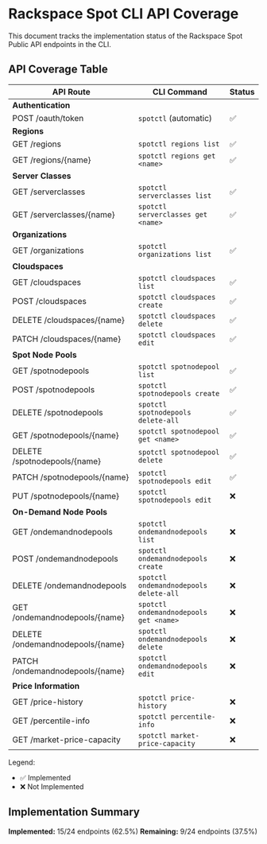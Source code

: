 # Rackspace Spot CLI API Coverage

This document tracks the implementation status of the Rackspace Spot Public API endpoints in the CLI.

## API Coverage Table

| API Route                        | CLI Command                            | Status |
| -------------------------------- | -------------------------------------- | ------ |
| **Authentication**               |
| POST /oauth/token                | `spotctl` (automatic)                  | ✅     |
| **Regions**                      |
| GET /regions                     | `spotctl regions list`                 | ✅     |
| GET /regions/{name}              | `spotctl regions get <name>`           | ✅     |
| **Server Classes**               |
| GET /serverclasses               | `spotctl serverclasses list`           | ✅     |
| GET /serverclasses/{name}        | `spotctl serverclasses get <name>`     | ✅     |
| **Organizations**                |
| GET /organizations               | `spotctl organizations list`           | ✅     |
| **Cloudspaces**                  |
| GET /cloudspaces                 | `spotctl cloudspaces list`             | ✅     |
| POST /cloudspaces                | `spotctl cloudspaces create`           | ✅     |
| DELETE /cloudspaces/{name}       | `spotctl cloudspaces delete`           | ✅     |
| PATCH /cloudspaces/{name}        | `spotctl cloudspaces edit`             | ✅     |
| **Spot Node Pools**              |
| GET /spotnodepools               | `spotctl spotnodepool list`            | ✅     |
| POST /spotnodepools              | `spotctl spotnodepools create`         | ✅     |
| DELETE /spotnodepools            | `spotctl spotnodepools delete-all`     | ✅     |
| GET /spotnodepools/{name}        | `spotctl spotnodepool get <name>`      | ✅     |
| DELETE /spotnodepools/{name}     | `spotctl spotnodepool delete`          | ✅     |
| PATCH /spotnodepools/{name}      | `spotctl spotnodepools edit`           | ✅     |
| PUT /spotnodepools/{name}        | `spotctl spotnodepools edit`           | ❌     |
| **On-Demand Node Pools**         |
| GET /ondemandnodepools           | `spotctl ondemandnodepools list`       | ❌     |
| POST /ondemandnodepools          | `spotctl ondemandnodepools create`     | ❌     |
| DELETE /ondemandnodepools        | `spotctl ondemandnodepools delete-all` | ❌     |
| GET /ondemandnodepools/{name}    | `spotctl ondemandnodepools get <name>` | ❌     |
| DELETE /ondemandnodepools/{name} | `spotctl ondemandnodepools delete`     | ❌     |
| PATCH /ondemandnodepools/{name}  | `spotctl ondemandnodepools edit`       | ❌     |
| **Price Information**            |
| GET /price-history               | `spotctl price-history`                | ❌     |
| GET /percentile-info             | `spotctl percentile-info`              | ❌     |
| GET /market-price-capacity       | `spotctl market-price-capacity`        | ❌     |

Legend:

- ✅ Implemented
- ❌ Not Implemented

## Implementation Summary

**Implemented:** 15/24 endpoints (62.5%)
**Remaining:** 9/24 endpoints (37.5%)

